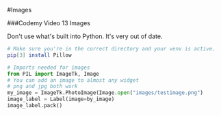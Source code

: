 #Images

###Codemy Video 13 Images

Don't use what's built into Python. It's very out of date.

``` bash
# Make sure you're in the correct directory and your venv is active.
pip[3] install Pillow
```

``` python
# Imports needed for images
from PIL import ImageTk, Image
# You can add an image to almost any widget
# png and jpg both work
my_image = ImageTk.PhotoImage(Image.open("images/testimage.png")
image_label = Label(image=by_image)
image_label.pack()
```
